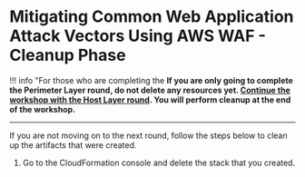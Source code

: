 # Mitigating Common Web Application Attack Vectors Using AWS WAF - Cleanup Phase

!!! info "For those who are completing the 
    __If you are only going to complete the Perimeter Layer round, do not delete any resources yet. [Continue the workshop with the Host Layer round](host-layer/index.md). You will perform cleanup at the end of the workshop.__

---

If you are not moving on to the next round, follow the steps below to clean up the artifacts that were created.

1.  Go to the CloudFormation console and delete the stack that you created.
